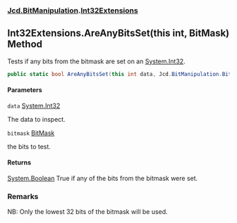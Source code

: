 ### [Jcd.BitManipulation](Jcd.BitManipulation.md 'Jcd.BitManipulation').[Int32Extensions](Jcd.BitManipulation.Int32Extensions.md 'Jcd.BitManipulation.Int32Extensions')

## Int32Extensions.AreAnyBitsSet(this int, BitMask) Method

Tests if any bits from the bitmask are set on
an [System.Int32](https://docs.microsoft.com/en-us/dotnet/api/System.Int32 'System.Int32').

```csharp
public static bool AreAnyBitsSet(this int data, Jcd.BitManipulation.BitMask bitmask);
```

#### Parameters

<a name='Jcd.BitManipulation.Int32Extensions.AreAnyBitsSet(thisint,Jcd.BitManipulation.BitMask).data'></a>

`data` [System.Int32](https://docs.microsoft.com/en-us/dotnet/api/System.Int32 'System.Int32')

The data to inspect.

<a name='Jcd.BitManipulation.Int32Extensions.AreAnyBitsSet(thisint,Jcd.BitManipulation.BitMask).bitmask'></a>

`bitmask` [BitMask](Jcd.BitManipulation.BitMask.md 'Jcd.BitManipulation.BitMask')

the bits to test.

#### Returns

[System.Boolean](https://docs.microsoft.com/en-us/dotnet/api/System.Boolean 'System.Boolean')
True if any of the bits from the bitmask were set.

### Remarks

NB: Only the lowest 32 bits of the bitmask will be used.